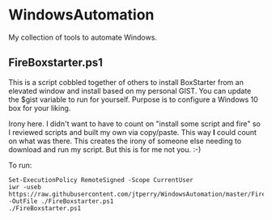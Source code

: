 # WindowsAutomation

My collection of tools to automate Windows.

## FireBoxstarter.ps1

This is a script cobbled together of others to install BoxStarter from an elevated window and install based on my personal GIST.  You can update the $gist variable to run for yourself.  Purpose is to configure a Windows 10 box for your liking.

Irony here.  I didn't want to have to count on "install some script and fire" so I reviewed scripts and built my own via copy/paste.  This way **I** could count on what was there.  This creates the irony of someone else needing to download and run my script.  But this is for me not you.  :-)

To run:
```
Set-ExecutionPolicy RemoteSigned -Scope CurrentUser
iwr -useb https://raw.githubusercontent.com/jtperry/WindowsAutomation/master/FireBoxstarter.ps1 -OutFile ./FireBoxstarter.ps1
./FireBoxstarter.ps1
```